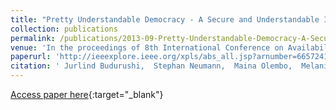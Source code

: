 ```yaml
---
title: "Pretty Understandable Democracy - A Secure and Understandable Internet Voting Scheme"
collection: publications
permalink: /publications/2013-09-Pretty-Understandable-Democracy-A-Secure-and-Understandable-Internet-Voting-Scheme
venue: 'In the proceedings of 8th International Conference on Availability, Reliability and Security (ARES 2013)'
paperurl: 'http://ieeexplore.ieee.org/xpls/abs_all.jsp?arnumber=6657241\&tag=1'
citation: ' Jurlind Budurushi,  Stephan Neumann,  Maina Olembo,  Melanie Volkamer, &quot;Pretty Understandable Democracy - A Secure and Understandable Internet Voting Scheme.&quot; In the proceedings of 8th International Conference on Availability, Reliability and Security (ARES 2013), 2013.'
---
```

[Access paper here](http://ieeexplore.ieee.org/xpls/abs_all.jsp?arnumber=6657241\&tag=1){:target="_blank"}
